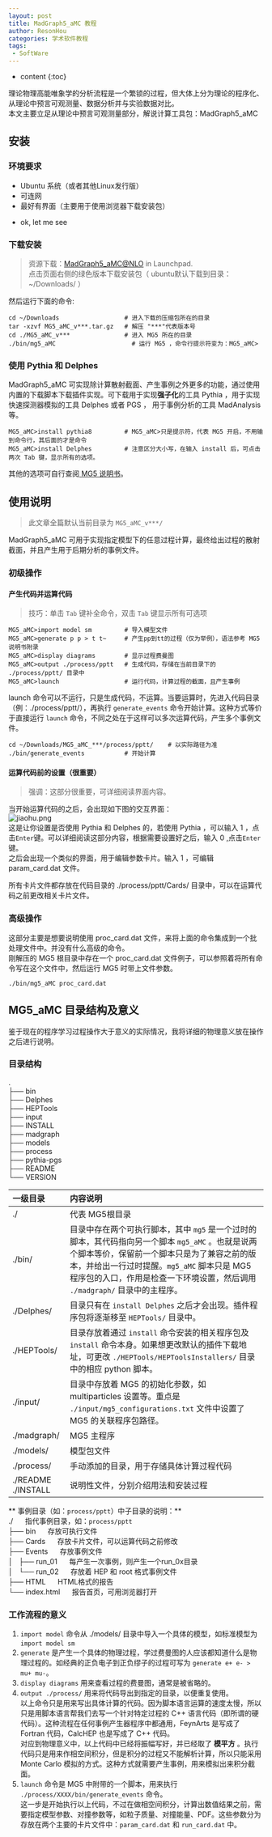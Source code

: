 ```yaml
---
layout: post
title: MadGraph5_aMC 教程
author: ResonHou
categories: 学术软件教程
tags:
 - SoftWare
---
```


* content
{:toc}

理论物理高能唯象学的分析流程是一个繁锁的过程，但大体上分为理论的程序化、从理论中预言可观测量、数据分析并与实验数据对比。  
本文主要立足从理论中预言可观测量部分，解说计算工具包：MadGraph5_aMC
<!-- more -->
## 安装  
### 环境要求
- Ubuntu 系统（或者其他Linux发行版）
- 可连网
- 最好有界面（主要用于使用浏览器下载安装包）  
* ok, let me see

### 下载安装  
> 资源下载：[MadGraph5_aMC@NLO](https://launchpad.net/mg5amcnlo) in Launchpad.  
> 点击页面右侧的绿色版本下载安装包（ ubuntu默认下载到目录：~/Downloads/ ）  

然后运行下面的命令:  

```
cd ~/Downloads                  # 进入下载的压缩包所在的目录
tar -xzvf MG5_aMC_v***.tar.gz   # 解压 "***"代表版本号
cd ./MG5_aMC_v***               # 进入 MG5 所在的目录
./bin/mg5_aMC                     # 运行 MG5 ，命令行提示符变为：MG5_aMC>
```

### 使用 Pythia 和 Delphes
MadGraph5_aMC 可实现除计算散射截面、产生事例之外更多的功能，通过使用内置的下载脚本下载插件实现。可下载用于实现**强子化**的工具 Pythia ，用于实现快速探测器模拟的工具 Delphes 或者 PGS ， 用于事例分析的工具 MadAnalysis 等。
```
MG5_aMC>install pythia8         # MG5_aMC>只是提示符，代表 MG5 开启，不用输到命令行，其后面的才是命令
MG5_aMC>install Delphes         # 注意区分大小写，在输入 install 后，可点击两次 Tab 键，显示所有的选项。
```
其他的选项可自行查阅[ MG5 说明书](https://arxiv.org/abs/1405.0301v2)。

## 使用说明
> 此文章全篇默认当前目录为 `MG5_aMC_v***/`

MadGraph5_aMC 可用于实现指定模型下的任意过程计算，最终给出过程的散射截面，并且产生用于后期分析的事例文件。  
### 初级操作

#### 产生代码并运算代码
> 技巧：单击 `Tab` 键补全命令，双击 `Tab` 键显示所有可选项  

```
MG5_aMC>import model sm         # 导入模型文件
MG5_aMC>generate p p > t t~     # 产生pp到tt的过程（仅为举例），语法参考 MG5 说明书附录
MG5_aMC>display diagrams        # 显示过程费曼图
MG5_aMC>output ./process/pptt   # 生成代码，存储在当前目录下的 ./process/pptt/ 目录中
MG5_aMC>launch                  # 运行代码，计算过程的截面，且产生事例
```
launch 命令可以不运行，只是生成代码，不运算。当要运算时，先进入代码目录（例：./process/pptt/），再执行 `generate_events` 命令开始计算。这种方式等价于直接运行 `launch` 命令，不同之处在于这样可以多次运算代码，产生多个事例文件。
```
cd ~/Downloads/MG5_aMC_***/process/pptt/    # 以实际路径为准
./bin/generate_events           # 开始计算
```
#### 运算代码前的设置（很重要）
> 强调：这部分很重要，可详细阅读界面内容。

当开始运算代码的之后，会出现如下图的交互界面：  
![jiaohu.png](https://i.loli.net/2018/05/05/5aedc3746933d.png)  
这是让你设置是否使用 Pythia 和 Delphes 的，若使用 Pythia ，可以输入 1 ，点击`Enter`键。可以详细阅读这部分内容，根据需要设置好之后，输入 0 ,点击`Enter`键。  
之后会出现一个类似的界面，用于编辑参数卡片。输入 1 ，可编辑 param_card.dat 文件。

所有卡片文件都存放在代码目录的 ./process/pptt/Cards/ 目录中，可以在运算代码之前更改相关卡片文件。

### 高级操作
这部分主要是想要说明使用 proc_card.dat 文件，来将上面的命令集成到一个批处理文件中。并没有什么高级的命令。  
刚解压的 MG5 根目录中存在一个 proc_card.dat 文件例子，可以参照着将所有命令写在这个文件中，然后运行 MG5 时带上文件参数。
```
./bin/mg5_aMC proc_card.dat
```

## MG5_aMC 目录结构及意义
鉴于现在的程序学习过程操作大于意义的实际情况，我将详细的物理意义放在操作之后进行说明。  
### 目录结构

.  
├── bin  
├── Delphes  
├── HEPTools  
├── input  
├── INSTALL  
├── madgraph  
├── models  
├── process  
├── pythia-pgs  
├── README  
└── VERSION  

| 一级目录 | 内容说明 |
|:--|:----|
| ./ | 代表 MG5根目录 |
| ./bin/ | 目录中存在两个可执行脚本，其中 `mg5` 是一个过时的脚本，其代码指向另一个脚本 `mg5_aMC` 。也就是说两个脚本等价，保留前一个脚本只是为了兼容之前的版本，并给出一行过时提醒。`mg5_aMC` 脚本只是 MG5 程序包的入口，作用是检查一下环境设置，然后调用 `./madgraph/` 目录中的主程序。 |  
| ./Delphes/   | 目录只有在 `install Delphes` 之后才会出现。插件程序包将逐渐移至 `HEPTools/` 目录中。|
|  ./HEPTools/ | 目录存放着通过 `install` 命令安装的相关程序包及 `install` 命令本身。如果想更改默认的插件下载地址，可更改 `./HEPTools/HEPToolsInstallers/` 目录中的相应 python 脚本。|
| ./input/ | 目录中存放着 MG5 的初始化参数，如 multiparticles 设置等。重点是 `./input/mg5_configurations.txt` 文件中设置了 MG5 的关联程序包路径。|
| ./madgraph/ | MG5 主程序 |
| ./models/ | 模型包文件 |
| ./process/ | 手动添加的目录，用于存储具体计算过程代码 |
| ./README ./INSTALL | 说明性文件，分别介绍用法和安装过程 |

** 事例目录（如：`process/pptt`）中子目录的说明：**  
./ &nbsp;&nbsp;&nbsp;&nbsp; 指代事例目录，如：`process/pptt`  
├── bin &nbsp;&nbsp;&nbsp;&nbsp; 存放可执行文件  
├── Cards &nbsp;&nbsp;&nbsp;&nbsp; 存放卡片文件，可以运算代码之前修改  
├── Events &nbsp;&nbsp;&nbsp;&nbsp; 存放事例文件  
│   ├── run_01 &nbsp;&nbsp;&nbsp;&nbsp; 每产生一次事例，则产生一个run_0x目录  
│   └── run_02 &nbsp;&nbsp;&nbsp;&nbsp; 存放着 HEP 和 root 格式事例文件  
├── HTML &nbsp;&nbsp;&nbsp;&nbsp;  HTML格式的报告  
└── index.html &nbsp;&nbsp;&nbsp;&nbsp; 报告首页，可用浏览器打开  

### 工作流程的意义
1. `import model` 命令从 ./models/ 目录中导入一个具体的模型，如标准模型为 `import model sm`
2. `generate` 是产生一个具体的物理过程，学过费曼图的人应该都知道什么是物理过程的。如经典的正负电子到正负缪子的过程可写为 `generate e+ e- > mu+ mu-`。  
3. `display diagrams` 用来查看过程的费曼图，通常是被省略的。
4. `output ./process/` 用来将代码导出到指定的目录，以便重复使用。  
以上命令只是用来写出具体计算的代码。因为脚本语言运算的速度太慢，所以只是用脚本语言帮我们去写一个针对特定过程的 C++ 语言代码（即所谓的硬代码）。这种流程在任何事例产生器程序中都通用，FeynArts 是写成了 Fortran 代码，CalcHEP 也是写成了 C++ 代码。  
对应到物理意义中，以上代码中已经将振幅写好，并已经取了 **模平方** 。执行代码只是用来作相空间积分，但是积分的过程又不能解析计算，所以只能采用 Monte Carlo 模拟的方式。这种方式就需要产生事例，用来模拟出来积分截面。
5. `launch` 命令是 MG5 中附带的一个脚本，用来执行 `./process/XXXX/bin/generate_events` 命令。  
这一步是开始执行以上代码，不过在做相空间积分，计算出数值结果之前，需要指定模型参数、对撞参数等，如粒子质量、对撞能量、PDF。这些参数分为存放在两个主要的卡片文件中：`param_card.dat` 和 `run_card.dat` 中。
